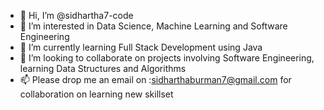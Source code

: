 - 👋 Hi, I’m @sidhartha7-code
- 👀 I’m interested in Data Science, Machine Learning and Software Engineering
- 🌱 I’m currently learning Full Stack Development using Java
- 💞️ I’m looking to collaborate on projects involving Software Engineering, learning Data Structures and Algorithms
- 📫 Please drop me an email on :sidharthaburman7@gmail.com for collaboration on learning new skillset  

<!---
sidhartha7-code/sidhartha7-code is a ✨ special ✨ repository because its `README.md` (this file) appears on your GitHub profile.
You can click the Preview link to take a look at your changes.
--->

